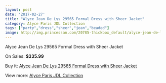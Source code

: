 ```yaml
---
layout: post
date: '2017-02-27'
title: "Alyce Jean De Lys 29565 Formal Dress with Sheer Jacket"
category: Alyce Paris JDL Collection
tags: ["party","dress","sheer","jean","beaded"]
image: http://img.princessan.com/20785-thickbox_default/alyce-jean-de-lys-29565-formal-dress-with-sheer-jacket.jpg
---
```

Alyce Jean De Lys 29565 Formal Dress with Sheer Jacket

On Sales: **$335.99**
<a href="https://www.princessan.com/en/alyce-paris-jdl-collection/9396-alyce-jean-de-lys-29565-formal-dress-with-sheer-jacket.html"><amp-img layout="responsive" width="600" height="600" src="//img.princessan.com/20785-thickbox_default/alyce-jean-de-lys-29565-formal-dress-with-sheer-jacket.jpg" alt="Alyce Jean De Lys 29565 Formal Dress with Sheer Jacket 0" /></a>

Buy it: [Alyce Jean De Lys 29565 Formal Dress with Sheer Jacket](https://www.princessan.com/en/alyce-paris-jdl-collection/9396-alyce-jean-de-lys-29565-formal-dress-with-sheer-jacket.html "Alyce Jean De Lys 29565 Formal Dress with Sheer Jacket")

View more: [Alyce Paris JDL Collection](https://www.princessan.com/en/7-alyce-paris-jdl-collection "Alyce Paris JDL Collection")